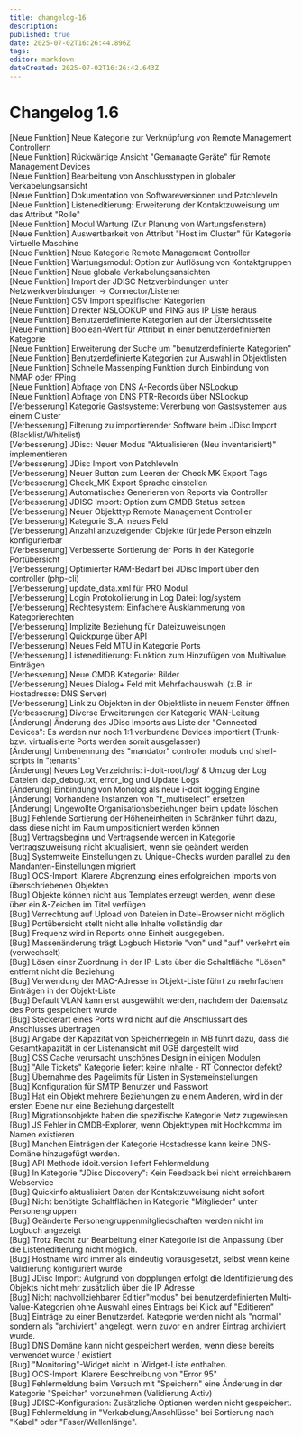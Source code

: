 ```yaml
---
title: changelog-16
description: 
published: true
date: 2025-07-02T16:26:44.896Z
tags: 
editor: markdown
dateCreated: 2025-07-02T16:26:42.643Z
---
```


# Changelog 1.6
<!-- cSpell:disable -->
<!-- markdownlint-disable MD052 -->
[Neue Funktion] Neue Kategorie zur Verknüpfung von Remote Management Controllern<br>
[Neue Funktion] Rückwärtige Ansicht "Gemanagte Geräte" für Remote Management Devices<br>
[Neue Funktion] Bearbeitung von Anschlusstypen in globaler Verkabelungsansicht<br>
[Neue Funktion] Dokumentation von Softwareversionen und Patchleveln<br>
[Neue Funktion] Listeneditierung: Erweiterung der Kontaktzuweisung um das Attribut "Rolle"<br>
[Neue Funktion] Modul Wartung (Zur Planung von Wartungsfenstern)<br>
[Neue Funktion] Auswertbarkeit von Attribut "Host im Cluster" für Kategorie Virtuelle Maschine<br>
[Neue Funktion] Neue Kategorie Remote Management Controller<br>
[Neue Funktion] Wartungsmodul: Option zur Auflösung von Kontaktgruppen<br>
[Neue Funktion] Neue globale Verkabelungsansichten<br>
[Neue Funktion] Import der JDISC Netzverbindungen unter Netzwerkverbindungen -> Connector/Listener<br>
[Neue Funktion] CSV Import spezifischer Kategorien<br>
[Neue Funktion] Direkter NSLOOKUP und PING aus IP Liste heraus<br>
[Neue Funktion] Benutzerdefinierte Kategorien auf der Übersichtsseite<br>
[Neue Funktion] Boolean-Wert für Attribut in einer benutzerdefinierten Kategorie<br>
[Neue Funktion] Erweiterung der Suche um "benutzerdefinierte Kategorien"<br>
[Neue Funktion] Benutzerdefinierte Kategorien zur Auswahl in Objektlisten<br>
[Neue Funktion] Schnelle Massenping Funktion durch Einbindung von NMAP oder FPing<br>
[Neue Funktion] Abfrage von DNS A-Records über NSLookup<br>
[Neue Funktion] Abfrage von DNS PTR-Records über NSLookup<br>
[Verbesserung]  Kategorie Gastsysteme: Vererbung von Gastsystemen aus einem Cluster<br>
[Verbesserung]  Filterung zu importierender Software beim JDisc Import (Blacklist/Whitelist)<br>
[Verbesserung]  JDisc: Neuer Modus "Aktualisieren (Neu inventarisiert)" implementieren<br>
[Verbesserung]  JDisc Import von Patchleveln<br>
[Verbesserung]  Neuer Button zum Leeren der Check MK Export Tags<br>
[Verbesserung]  Check_MK Export Sprache einstellen<br>
[Verbesserung]  Automatisches Generieren von Reports via Controller<br>
[Verbesserung]  JDISC Import: Option zum CMDB Status setzen<br>
[Verbesserung]  Neuer Objekttyp Remote Management Controller<br>
[Verbesserung]  Kategorie SLA: neues Feld<br>
[Verbesserung]  Anzahl anzuzeigender Objekte für jede Person einzeln konfigurierbar<br>
[Verbesserung]  Verbesserte Sortierung der Ports in der Kategorie Portübersicht<br>
[Verbesserung]  Optimierter RAM-Bedarf bei JDisc Import über den controller (php-cli)<br>
[Verbesserung]  update_data.xml für PRO Modul<br>
[Verbesserung]  Login Protokollierung in Log Datei: log/system<br>
[Verbesserung]  Rechtesystem: Einfachere Ausklammerung von Kategorierechten<br>
[Verbesserung]  Implizite Beziehung für Dateizuweisungen<br>
[Verbesserung]  Quickpurge über API<br>
[Verbesserung]  Neues Feld MTU in Kategorie Ports<br>
[Verbesserung]  Listeneditierung: Funktion zum Hinzufügen von Multivalue Einträgen<br>
[Verbesserung]  Neue CMDB Kategorie: Bilder<br>
[Verbesserung]  Neues Dialog+ Feld mit Mehrfachauswahl (z.B. in Hostadresse: DNS Server)<br>
[Verbesserung]  Link zu Objekten in der Objektliste in neuem Fenster öffnen<br>
[Verbesserung]  Diverse Erweiterungen der Kategorie WAN-Leitung<br>
[Änderung]      Änderung des JDisc Imports aus Liste der "Connected Devices": Es werden nur noch 1:1 verbundene Devices importiert (Trunk- bzw. virtualisierte Ports werden somit ausgelassen)<br>
[Änderung]      Umbenennung des "mandator" controller moduls und shell-scripts in "tenants"<br>
[Änderung]      Neues Log Verzeichnis: i-doit-root/log/ & Umzug der Log Dateien ldap_debug.txt, error_log und Update Logs<br>
[Änderung]      Einbindung von Monolog als neue i-doit logging Engine<br>
[Änderung]      Vorhandene Instanzen von "f_multiselect" ersetzen<br>
[Änderung]      Ungewollte Organisationsbeziehungen beim update löschen<br>
[Bug]           Fehlende Sortierung der Höheneinheiten in Schränken führt dazu, dass diese nicht im Raum umpositioniert werden können<br>
[Bug]           Vertragsbeginn und Vertragsende werden in Kategorie Vertragszuweisung nicht aktualisiert, wenn sie geändert werden<br>
[Bug]           Systemweite Einstellungen zu Unique-Checks wurden parallel zu den Mandanten-Einstellungen migriert<br>
[Bug]           OCS-Import: Klarere Abgrenzung eines erfolgreichen Imports von überschriebenen Objekten<br>
[Bug]           Objekte können nicht aus Templates erzeugt werden, wenn diese über ein &-Zeichen im Titel verfügen<br>
[Bug]           Verrechtung auf Upload von Dateien in Datei-Browser nicht möglich<br>
[Bug]           Portübersicht stellt nicht alle Inhalte vollständig dar<br>
[Bug]           Frequenz wird in Reports ohne Einheit ausgegeben.<br>
[Bug]           Massenänderung trägt Logbuch Historie "von" und "auf" verkehrt ein (verwechselt)<br>
[Bug]           Lösen einer Zuordnung in der IP-Liste über die Schaltfläche "Lösen" entfernt nicht die Beziehung<br>
[Bug]           Verwendung der MAC-Adresse in Objekt-Liste führt zu mehrfachen Einträgen in der Objekt-Liste<br>
[Bug]           Default VLAN kann erst ausgewählt werden, nachdem der Datensatz des Ports gespeichert wurde<br>
[Bug]           Steckerart eines Ports wird nicht auf die Anschlussart des Anschlusses übertragen<br>
[Bug]           Angabe der Kapazität von Speicherriegeln in MB führt dazu, dass die Gesamtkapazität in der Listenansicht mit 0GB dargestellt wird<br>
[Bug]           CSS Cache verursacht unschönes Design in einigen Modulen<br>
[Bug]           "Alle Tickets" Kategorie liefert keine Inhalte - RT Connector defekt?<br>
[Bug]           Übernahme des Pagelimits für Listen in Systemeinstellungen<br>
[Bug]           Konfiguration für SMTP Benutzer und Passwort<br>
[Bug]           Hat ein Objekt mehrere Beziehungen zu einem Anderen, wird in der ersten Ebene nur eine Beziehung dargestellt<br>
[Bug]           Migrationsobjekte haben die spezifische Kategorie Netz zugewiesen<br>
[Bug]           JS Fehler in CMDB-Explorer, wenn Objekttypen mit Hochkomma im Namen existieren<br>
[Bug]           Manchen Einträgen der Kategorie Hostadresse kann keine DNS-Domäne hinzugefügt werden.<br>
[Bug]           API Methode idoit.version liefert Fehlermeldung<br>
[Bug]           In Kategorie "JDisc Discovery": Kein Feedback bei nicht erreichbarem Webservice<br>
[Bug]           Quickinfo aktualisiert Daten der Kontaktzuweisung nicht sofort<br>
[Bug]           Nicht benötigte Schaltflächen in Kategorie "Mitglieder" unter Personengruppen<br>
[Bug]           Geänderte Personengruppenmitgliedschaften werden nicht im Logbuch angezeigt<br>
[Bug]           Trotz Recht zur Bearbeitung einer Kategorie ist die Anpassung über die Listeneditierung nicht möglich.<br>
[Bug]           Hostname wird immer als eindeutig vorausgesetzt, selbst wenn keine Validierung konfiguriert wurde<br>
[Bug]           JDisc Import: Aufgrund von dopplungen erfolgt die Identifizierung des Objekts nicht mehr zusätzlich über die IP Adresse<br>
[Bug]           Nicht nachvollziehbarer Editier"modus" bei benutzerdefinierten Multi-Value-Kategorien ohne Auswahl eines Eintrags bei Klick auf "Editieren"<br>
[Bug]           Einträge zu einer Benutzerdef. Kategorie werden nicht als "normal" sondern als "archiviert" angelegt, wenn zuvor ein andrer Eintrag archiviert wurde.<br>
[Bug]           DNS Domäne kann nicht gespeichert werden, wenn diese bereits verwendet wurde / existiert<br>
[Bug]           "Monitoring"-Widget nicht in Widget-Liste enthalten.<br>
[Bug]           OCS-Import: Klarere Beschreibung von "Error 95"<br>
[Bug]           Fehlermeldung beim Versuch mit "Speichern" eine Änderung in der Kategorie "Speicher" vorzunehmen (Validierung Aktiv)<br>
[Bug]           JDISC-Konfiguration: Zusätzliche Optionen werden nicht gespeichert.<br>
[Bug]           Fehlermeldung in "Verkabelung/Anschlüsse" bei Sortierung nach "Kabel" oder "Faser/Wellenlänge".<br>
